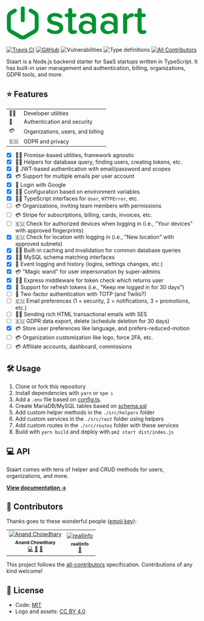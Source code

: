 ![Staart](https://raw.githubusercontent.com/AnandChowdhary/staart/master/assets/logo.png)

[![Travis CI](https://img.shields.io/travis/AnandChowdhary/staart.svg)](https://travis-ci.org/AnandChowdhary/staart)
[![GitHub](https://img.shields.io/github/license/anandchowdhary/staart.svg)](https://github.com/AnandChowdhary/staart/blob/master/LICENSE)
![Vulnerabilities](https://img.shields.io/snyk/vulnerabilities/github/AnandChowdhary/staart.svg)
![Type definitions](https://img.shields.io/badge/types-TypeScript-blue.svg)
[![All Contributors](https://img.shields.io/badge/all_contributors-2-orange.svg)](#contributors)

Staart is a Node.js backend starter for SaaS startups written in TypeScript. It has built-in user management and authentication, billing, organizations, GDPR tools, and more.

## ⭐ Features

|  | |
| ----- | --- |
| 👩‍💻 | Developer utilities |
| 🔐 | Authentication and security |
| 💳 | Organizations, users, and billing |
| 🇪🇺 | GDPR and privacy |

- [x] 👩‍💻 Promise-based utilities, framework agnostic
- [x] 👩‍💻 Helpers for database query, finding users, creating tokens, etc.
- [x] 🔐 JWT-based authentication with email/password and scopes
- [x] 💳 Support for multiple emails per user account
- [x] 🔐 Login with Google
- [x] 👩‍💻 Configuration based on environment variables
- [x] 👩‍💻 TypeScript interfaces for `User`, `HTTPError`, etc.
- [ ] 💳 Organizations, inviting team members with permissions
- [ ] 💳 Stripe for subscriptions, billing, cards, invoices, etc.
- [ ] 🇪🇺 Check for authorized devices when logging in (i.e., "Your devices" with approved fingerprints)
- [x] 🇪🇺 Check for location with logging in (i.e., "New location" with approved subnets)
- [x] 👩‍💻 Built-in caching and invalidation for common database queries
- [x] 👩‍💻 MySQL schema matching interfaces
- [x] 🔐 Event logging and history (logins, settings changes, etc.)
- [x] 💳 "Magic wand" for user impersonation by super-admins
- [x] 👩‍💻 Express middleware for token check which returns user
- [x] 🔐 Support for refresh tokens (i.e., "Keep me logged in for 30 days")
- [ ] 🔐 Two-factor authentication with TOTP (and Twilio?)
- [ ] 🇪🇺 Email preferences (1 = security, 2 = notifications, 3 = promotions, etc.)
- [ ] 👩‍💻 Sending rich HTML transactional emails with SES
- [ ] 🇪🇺 GDPR data export, delete (schedule deletion for 30 days)
- [x] 💳 Store user preferences like language, and prefers-reduced-motion
- [ ] 💳 Organization customization like logo, force 2FA, etc.
- [ ] 💳 Affiliate accounts, dashboard, commissions

## 🛠 Usage

1. Clone or fork this repository
1. Install dependencies with `yarn` or `npm i`
1. Add a `.env` file based on [config.ts](https://github.com/AnandChowdhary/staart/blob/master/src/config.ts).
1. Create MariaDB/MySQL tables based on [schema.sql](https://github.com/AnandChowdhary/staart/blob/master/schema.sql)
1. Add custom helper methods in the `./src/helpers` folder
1. Add custom services in the `./src/rest` folder using helpers
1. Add custom routes in the `./src/routes` folder with these services
1. Build with `yarn build` and deploy with `pm2 start dist/index.js`

## 💻 API

Staart comes with tens of helper and CRUD methods for users, organizations, and more.

**[View documentation →](https://staart.anandchowdhary.com)**

## 👥 Contributors

Thanks goes to these wonderful people ([emoji key](https://allcontributors.org/docs/en/emoji-key)):

<!-- ALL-CONTRIBUTORS-LIST:START - Do not remove or modify this section -->
<!-- prettier-ignore -->
<table><tr><td align="center"><a href="https://anandchowdhary.com/?utm_source=github&utm_campaign=about-link"><img src="https://avatars3.githubusercontent.com/u/2841780?v=4" width="100px;" alt="Anand Chowdhary"/><br /><sub><b>Anand Chowdhary</b></sub></a><br /><a href="https://github.com/AnandChowdhary/staart/commits?author=AnandChowdhary" title="Code">💻</a> <a href="https://github.com/AnandChowdhary/staart/commits?author=AnandChowdhary" title="Documentation">📖</a> <a href="#design-AnandChowdhary" title="Design">🎨</a></td><td align="center"><a href="http://komiserback@gmail.com"><img src="https://avatars3.githubusercontent.com/u/36298335?v=4" width="100px;" alt="reallinfo"/><br /><sub><b>reallinfo</b></sub></a><br /><a href="#design-reallinfo" title="Design">🎨</a></td></tr></table>

<!-- ALL-CONTRIBUTORS-LIST:END -->

This project follows the [all-contributors](https://github.com/all-contributors/all-contributors) specification. Contributions of any kind welcome!

## 📄 License

- Code: [MIT](https://github.com/AnandChowdhary/staart/blob/master/LICENSE)
- Logo and assets: [CC BY 4.0](https://creativecommons.org/licenses/by/4.0/)
